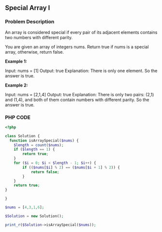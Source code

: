 ## Special Array I

### Problem Description

An array is considered special if every pair of its adjacent elements contains two numbers with different parity.

You are given an array of integers nums. Return true if nums is a special array, otherwise, return false.

 
**Example 1:**

Input: nums  = [1]
Output: true
Explanation: There is only one element. So the answer is true.

**Example 2:**

Input: nums = [2,1,4]
Output: true
Explanation: There is only two pairs: (2,1) and (1,4), and both of them contain numbers with different parity. So the answer is true.

### PHP CODE

```php
<?php

class Solution {
  function isArraySpecial($nums) {
    $length = count($nums);
    if ($length == 1) {
        return true;
    }
    for ($i = 0; $i < $length - 1; $i++) {
        if (($nums[$i] % 2) == ($nums[$i + 1] % 2)) {
            return false;
        }
    }
    return true;
}

}

$nums = [4,3,1,6];

$Solution = new Solution();

print_r($Solution->isArraySpecial($nums));
